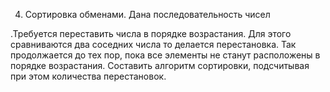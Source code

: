 4.  Сортировка  обменами.  Дана  последовательность  чисел 

.Требуется  переставить  числа  в 
порядке  возрастания.  Для  этого  сравниваются  два  соседних  числа 
  то  делается 
перестановка. Так продолжается до тех пор, пока все элементы не станут расположены в порядке возрастания. 
Составить алгоритм сортировки, подсчитывая при этом количества перестановок. 
 